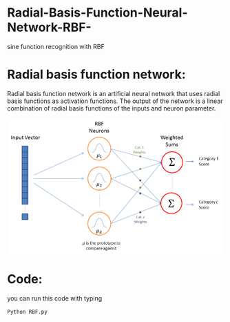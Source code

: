 # Radial-Basis-Function-Neural-Network-RBF-
sine function recognition with RBF
# Radial basis function network:
Radial basis function network is an artificial neural network that uses radial basis functions as activation functions. The output of the network is a linear combination of radial basis functions of the inputs and neuron parameter.

<img src="Image/RBF.png" width="500" class="center" />

# Code:


you can run this code with typing 

```python
Python RBF.py
```
